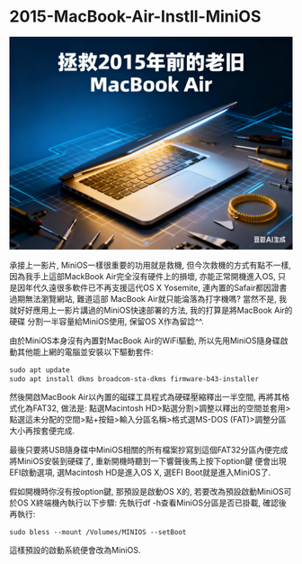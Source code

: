 # 2015-MacBook-Air-Instll-MiniOS

[![](https://github.com/TechTutoPPT/2015-MacBook-Air-Instll-MiniOS/blob/main/cover.PNG)](https://youtu.be/QqSFw5GN8xM)

承接上一影片, MiniOS一樣很重要的功用就是救機, 但今次救機的方式有點不一樣, 因為我手上這部MackBook Air完全沒有硬件上的損壞, 
亦能正常開機進入OS, 只是因年代久遠很多軟件已不再支援這代OS X Yosemite, 連內置的Safair都因證書過期無法瀏覽網站, 難道這部
MacBook Air就只能淪落為打字機嗎? 當然不是, 我就好好應用上一影片講過的MiniOS快速部署的方法, 我的打算是將MacBook Air的硬碟
分割一半容量給MiniOS使用, 保留OS X作為留諗^^.

由於MiniOS本身沒有內置對MacBook Air的WiFi驅動, 所以先用MiniOS隨身碟啟動其他能上網的電腦並安裝以下驅動套件:
```
sudo apt update
sudo apt install dkms broadcom-sta-dkms firmware-b43-installer
```

然後開啟MacBook Air以內置的磁碟工具程式為硬碟壓縮釋出一半空間, 再將其格式化為FAT32, 做法是:
點選Macintosh HD>點選分割>調整以釋出的空間並套用>點選這未分配的空間>點+按鈕>輸入分區名稱>格式選MS-DOS (FAT)>調整分區大小再按套便完成.

最後只要將USB隨身碟中MiniOS相關的所有檔案抄寫到這個FAT32分區內便完成將MiniOS安裝到硬碟了, 重新開機時聽到一下響聲後馬上按下option鍵
便會出現EFI啟動選項, 選Macintosh HD是進入OS X, 選EFI Boot就是進入MiniOS了.

假如開機時你沒有按option鍵, 那預設是啟動OS X的, 若要改為預設啟動MiniOS可於OS X終端機內執行以下步驟:
先執行df -h查看MiniOS分區是否已掛載, 確認後再執行: 
```
sudo bless --mount /Volumes/MINIOS --setBoot
```
這樣預設的啟動系統便會改為MiniOS.

